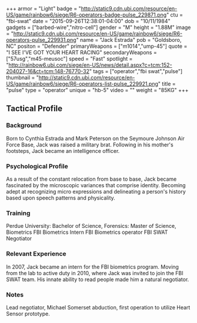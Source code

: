 +++
armor = "Light"
badge = "http://static9.cdn.ubi.com/resource/en-US/game/rainbow6/siege/R6-operators-badge-pulse_229871.png"
ctu = "fbi-swat"
date = "2015-09-26T12:38:01-04:00"
dob = "10/11/1984"
gadgets = ["barbed-wire","nitro-cell"]
gender = "M"
height = "1.88M"
image = "http://static9.cdn.ubi.com/resource/en-US/game/rainbow6/siege/R6-operators-pulse_229931.png"
name = "Jack Estrada"
pob = "Goldsboro, NC"
positon = "Defender"
primaryWeapons = ["m1014","ump-45"]
quote = "I SEE I'VE GOT YOUR HEART RACING"
secondaryWeapons = ["57usg","m45-meusoc"]
speed = "Fast"
spotlight = "http://rainbow6.ubi.com/siege/en-US/news/detail.aspx?c=tcm:152-204027-16&ct=tcm:148-76770-32"
tags = ["operator","fbi swat","pulse"]
thumbnail = "http://static9.cdn.ubi.com/resource/en-US/game/rainbow6/siege/R6-operators-list-pulse_229921.png"
title = "pulse"
type = "operator"
unique = "hb-5"
video = ""
weight = "85KG"
+++

## Tactical Profile

### Background

Born to Cynthia Estrada and Mark Peterson on the Seymoure Johnson Air Force Base, Jack was raised a military brat. Following in his mother's footsteps, Jack became an intelligence officer.

### Psychological Profile

As a result of the constant relocation from base to base, Jack became fascinated by the microscopic variances that comprise identity. Becoming adept at recognizing micro expressions and delineating a person's history based upon speech patterns and physicality.

### Training

Perdue University: Bachelor of Science, Forensics: Master of Science, Biometrics
FBI Biometrics Intern
FBI Biometrics operator
FBI SWAT Negotiator

### Relevant Experience

In 2007, Jack became an intern for the FBI biometrics program. Moving from the lab to active duty in 2010, where Jack was invited to join the FBI SWAT team. His innate ability to read people made him a natural negotiator.

### Notes

Lead negotiator, Michael Somerset abduction, first operation to utilize Heart Sensor prototype.
